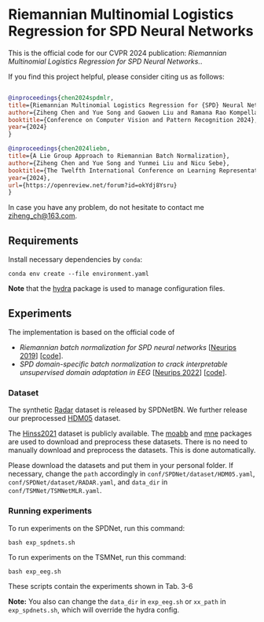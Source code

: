 [//]: # ([<img src="https://img.shields.io/badge/arXiv-2206.01323-b31b1b"></img>]&#40;https://arxiv.org/abs/2403.11261&#41;)

[//]: # ([<img src="https://img.shields.io/badge/OpenReview|forum-pp7onaiM4VB-8c1b13"></img>]&#40;https://openreview.net/forum?id=okYdj8Ysru&#41;)

[//]: # ([<img src="https://img.shields.io/badge/OpenReview|pdf-pp7onaiM4VB-8c1b13"></img>]&#40;https://openreview.net/pdf?id=okYdj8Ysru&#41;)


# Riemannian Multinomial Logistics Regression for SPD Neural Networks

This is the official code for our CVPR 2024 publication: *Riemannian Multinomial Logistics Regression for SPD Neural Networks.*. 

[//]: # ([[OpenReview]&#40;https://openreview.net/forum?id=okYdj8Ysru&#41;].)

If you find this project helpful, please consider citing us as follows:


```bib

@inproceedings{chen2024spdmlr,
title={Riemannian Multinomial Logistics Regression for {SPD} Neural Networks},
author={Ziheng Chen and Yue Song and Gaowen Liu and Ramana Rao Kompella and Xiaojun Wu and Nicu Sebe},
booktitle={Conference on Computer Vision and Pattern Recognition 2024},
year={2024}
}
```

```bib
@inproceedings{chen2024liebn,
title={A Lie Group Approach to Riemannian Batch Normalization},
author={Ziheng Chen and Yue Song and Yunmei Liu and Nicu Sebe},
booktitle={The Twelfth International Conference on Learning Representations},
year={2024},
url={https://openreview.net/forum?id=okYdj8Ysru}
}
```

In case you have any problem, do not hesitate to contact me ziheng_ch@163.com.

## Requirements

Install necessary dependencies by `conda`:

```setup
conda env create --file environment.yaml
```

**Note** that the [hydra](https://hydra.cc/) package is used to manage configuration files.

## Experiments

The implementation is based on the official code of 
    
- *Riemannian batch normalization for SPD neural networks* [[Neurips 2019](https://papers.nips.cc/paper_files/paper/2019/hash/6e69ebbfad976d4637bb4b39de261bf7-Abstract.html)] [[code](https://papers.nips.cc/paper_files/paper/2019/file/6e69ebbfad976d4637bb4b39de261bf7-Supplemental.zip)].
- *SPD domain-specific batch normalization to crack interpretable unsupervised domain adaptation in EEG* [[Neurips 2022](https://openreview.net/forum?id=pp7onaiM4VB)] [[code](https://github.com/rkobler/TSMNet.git)].

### Dataset

The synthetic [Radar](https://www.dropbox.com/s/dfnlx2bnyh3kjwy/data.zip?e=1&dl=0) dataset is released by SPDNetBN. We further release our preprocessed [HDM05](https://www.dropbox.com/scl/fi/x2ouxjwqj3zrb1idgkg2g/HDM05.zip?rlkey=4f90ktgzfz28x3i2i4ylu6dvu&dl=0) dataset.

The [Hinss2021](https://doi.org/10.5281/zenodo.5055046) dataset is publicly available. 
The [moabb](https://neurotechx.github.io/moabb/) and [mne](https://mne.tools) packages are used to download and preprocess these datasets. 
There is no need to manually download and preprocess the datasets.
This is done automatically.

Please download the datasets and put them in your personal folder.
If necessary, change the `path` accordingly in
`conf/SPDNet/dataset/HDM05.yaml`, `conf/SPDNet/dataset/RADAR.yaml`, and `data_dir` in `conf/TSMNet/TSMNetMLR.yaml`.

### Running experiments

To run experiments on the SPDNet, run this command:

```train
bash exp_spdnets.sh
```
To run experiments on the TSMNet, run this command:
```train
bash exp_eeg.sh
```

These scripts contain the experiments shown in Tab. 3-6

**Note:** You also can change the `data_dir` in `exp_eeg.sh` or `xx_path` in `exp_spdnets.sh`, which will override the hydra config.



